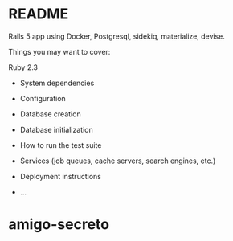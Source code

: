 # README

Rails 5 app using Docker, Postgresql, sidekiq, materialize, devise.

Things you may want to cover:

Ruby 2.3

* System dependencies

* Configuration

* Database creation

* Database initialization

* How to run the test suite

* Services (job queues, cache servers, search engines, etc.)

* Deployment instructions

* ...
# amigo-secreto
